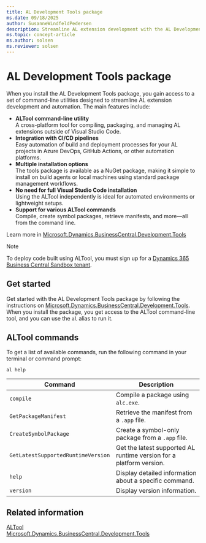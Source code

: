 ```yaml
---
title: AL Development Tools package
ms.date: 09/18/2025
author: SusanneWindfeldPedersen
description: Streamline AL extension development with the AL Development Tools package. Access powerful command-line utilities for compiling, packaging, and automating workflows.
ms.topic: concept-article
ms.author: solsen
ms.reviewer: solsen
---
```


# AL Development Tools package

When you install the AL Development Tools package, you gain access to a set of command-line utilities designed to streamline AL extension development and automation. The main features include:

- **ALTool command-line utility**  
  A cross-platform tool for compiling, packaging, and managing AL extensions outside of Visual Studio Code.
- **Integration with CI/CD pipelines**  
  Easy automation of build and deployment processes for your AL projects in Azure DevOps, GitHub Actions, or other automation platforms.
- **Multiple installation options**  
  The tools package is available as a NuGet package, making it simple to install on build agents or local machines using standard package management workflows.
- **No need for full Visual Studio Code installation**  
  Using the ALTool independently is ideal for automated environments or lightweight setups.
- **Support for various ALTool commands**  
  Compile, create symbol packages, retrieve manifests, and more—all from the command line.

Learn more in [Microsoft.Dynamics.BusinessCentral.Development.Tools](https://www.nuget.org/packages/Microsoft.Dynamics.BusinessCentral.Development.Tools)

> [!NOTE]  
> To deploy code built using ALTool, you must sign up for a [Dynamics 365 Business Central Sandbox tenant](https://aka.ms/getsandboxforbusinesscentral).

## Get started

Get started with the AL Development Tools package by following the instructions on [Microsoft.Dynamics.BusinessCentral.Development.Tools](https://www.nuget.org/packages/Microsoft.Dynamics.BusinessCentral.Development.Tools). When you install the package, you get access to the ALTool command-line tool, and you can use the `al` alias to run it.

## ALTool commands

To get a list of available commands, run the following command in your terminal or command prompt:

```shell
al help
```

| Command                        | Description                                           |
|--------------------------------|-------------------------------------------------------|
| `compile`                      | Compile a package using `alc.exe`.  |
| `GetPackageManifest`           | Retrieve the manifest from a `.app` file.            |
| `CreateSymbolPackage`          | Create a symbol-only package from a `.app` file.     |
| `GetLatestSupportedRuntimeVersion` | Get the latest supported AL runtime version for a platform version. |
| `help`                         | Display detailed information about a specific command. |
| `version`                      | Display version information.                         |

## Related information

[ALTool](devenv-al-tool.md)  
[Microsoft.Dynamics.BusinessCentral.Development.Tools](https://www.nuget.org/packages/Microsoft.Dynamics.BusinessCentral.Development.Tools)